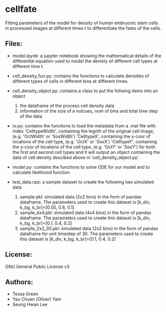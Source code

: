 # cellfate

Fitting parameters of the model for density of human embryonic stem cells in processed images at different times t to differentiate the fates of the cells.

## Files:

- model.ipynb: a jupyter notebook showing the mathematical details of the differential equation used to model the denisty of different cell types at different time t.

- cell_density_fun.py: contains the functions to calculate densities of different types of cells in different bins at different times.

- cell_density_object.py: contains a class to put the follwing items into an object 
    1) the dataframe of the process cell density data 
    2) information of the size of a nulcues, num of bins and total time step of the data

- io.py: contains the functions to load the metadata from a .mat file with index 
    'CelltypeWidth', containing the legnth of the original cell image, (e.g. 'OctWidth' or 'SoxWidth')
    'CelltypeX', containing the x-coor of locations of the cell type, (e.g. 'OctX' or 'SoxX')
    'CelltypeY', containing the y-coor of locations of the cell type, (e.g. 'OctY' or 'SoxY')
  for both the first and second cell types and it will output an object containing the data of cell density descibed above in 'cell_density_object.py'.

- model.py: contains the functions to solve ODE for our model and to calculate likelihood function

- test_data.npz: a sample dataset to create the following two simulated data
    1) sample.pkl: simulated data (2x2 bins) in the form of pandas dataframe. The parameters used to create this dataset is [k_div, k_bg, k_br]=[0.05, 0.6, 0.1]
    2) sample_4x4.pkl: simulated data (4x4 bins) in the form of pandas dataframe. The parameters used to create this dataset is [k_div, k_bg, k_br]=[0.1, 0.4, 0.2]
    3) sample_2x2_30.pkl: simulated data (2x2 bins) in the form of pandas dataframe for unit timestep of 30. The parameters used to create this dataset is [k_div, k_bg, k_br]=[0.1, 0.4, 0.2]  

## License:

GNU General Public License v3

## Authors:

- Tessa Green
- Yau Chuen (Oliver) Yam
- Seung Hwan Lee
